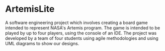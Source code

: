 # ArtemisLite
A software engineering project which involves creating a board game intended to represent NASA's Artemis program. The game is intended to be played by up to four players, using the console of an IDE. The project was developed by a team of four students using agile methodologies and using UML diagrams to show our designs.
